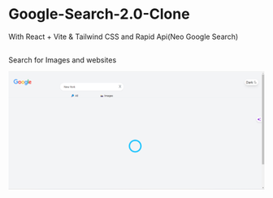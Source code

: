 # Google-Search-2.0-Clone
With React + Vite &amp; Tailwind CSS and Rapid Api(Neo Google Search)
##
Search for Images and websites

![Google Search 2.0 Clone](google.png)
